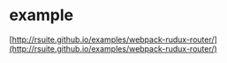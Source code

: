 # example

[http://rsuite.github.io/examples/webpack-rudux-router/](http://rsuite.github.io/examples/webpack-rudux-router/)
